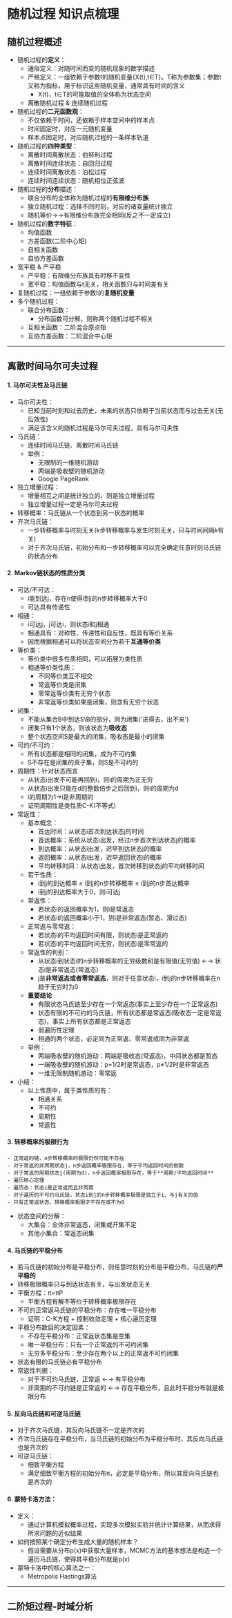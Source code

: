 # 随机过程 知识点梳理

## 随机过程概述
+ 随机过程的**定义**：
	- 通俗定义：对随时间而变的随机现象的数学描述
	- 严格定义：一组依赖于参数t的随机变量{X(t),t∈T}。T称为参数集；参数t又称为指标，用于标识这些随机变量，通常具有时间的含义
		* X(t)，t∈T的可能取值的全体称为状态空间
	- 离散随机过程 & 连续随机过程
+ 随机过程的**二元函数观**：
	- 不仅依赖于时间，还依赖于样本空间中的样本点
	- 时间固定时，对应一元随机变量
	- 样本点固定时，对应随机过程的一条样本轨道
 + 随机过程的**四种类型**：
 	- 离散时间离散状态：伯努利过程
 	- 离散时间连续状态：自回归过程
 	- 连续时间离散状态：泊松过程
 	- 连续时间连续状态：随机相位正弦波
+ 随机过程的**分布**描述：
	- 联合分布的全体称为随机过程的**有限维分布族**
	- 独立随机过程：选择不同时刻，对应的诸变量统计独立
	- 随机等价→→有限维分布族完全相同(反之不一定成立)
+ 随机过程的**数字特征**：
	- 均值函数
	- 方差函数(二阶中心矩)
	- 自相关函数
	- 自协方差函数
+ 宽平稳 & 严平稳
	- 严平稳：有限维分布族具有时移不变性
	- 宽平稳：均值函数与t无关，相关函数只与时间差有关
+ 复随机过程：一组依赖于参数t的**复随机变量**
+ 多个随机过程：
	- 联合分布函数：
		* 分布函数可分解，则称两个随机过程不相关
	- 互相关函数：二阶混合原点矩
	- 互协方差函数：二阶混合中心矩

* * *

## 离散时间马尔可夫过程

#### 1. 马尔可夫性及马氏链
+ 马尔可夫性：
	- 已知当前时刻和过去历史，未来的状态只依赖于当前状态而与过去无关(无后效性)
	- 满足该含义的随机过程是马尔可夫过程，具有马尔可夫性
+ 马氏链：
	- 连续时间马氏链、离散时间马氏链
	- 举例：
		* 无限制的一维随机游动
		* 两端是吸收壁的随机游动
		* Google PageRank
+ 独立增量过程：
	- 增量相互之间是统计独立的，则是独立增量过程
	- 独立增量过程一定是马尔可夫过程
+ 转移概率：马氏链从一个状态到另一状态的概率
+ 齐次马氏链：
	- 一步转移概率与时刻无关(k步转移概率与发生时刻无关，只与时间间隔k有关)
	- 对于齐次马氏链，初始分布和一步转移概率可以完全确定任意时刻马氏链的状态分布

#### 2. Markov链状态的性质分类

+ 可达/不可达：
	- i能到达j，存在n使得i到j的n步转移概率大于0
	- 可达具有传递性
+ 相通：
	- i可达j，j可达i，则状态i和j相通
	- 相通具有：对称性、传递性和自反性，既具有等价关系
	- 因而根据相通可以将状态空间分为若干**互通等价类**
+ 等价类：
	- 等价类中很多性质相同，可以拓展为类性质
	- 相通等价类性质：
		* 不同等价类互不相交
		* 常返等价类是闭集
		* 零常返等价类有无穷个状态
		* 非常返等价类如果是闭集，则含有无穷个状态
+ 闭集：
	- 不能从集合B中到达S\B的部分，则为闭集('进得去，出不来')
	- 闭集只有1个状态，则该状态为**吸收态**
	- 整个状态空间S是最大的闭集，吸收态是最小的闭集
+ 可约/不可约：
	- 所有状态都是相同的闭集，成为不可约集
	- S不存在是闭集的真子集，则S是不可约的
+ 周期性：针对状态而言
	- 从状态i出发不可能再回到i，则i的周期为正无穷
	- 从状态i出发只能在d的整数倍步之后回到i，则i的周期为d
	- i的周期为1→i是非周期的
	- 证明周期性是类性质C-K(不等式)
+ 常返性：
	- 基本概念：
		* 首达时间：从状态i首次到达状态j的时间
		* 首达概率：系统从状态i出发，经过n步首次到达状态j的概率
		* 到达概率：从状态i出发，迟早到达状态j的概率
		* 返回概率：从状态i出发，迟早返回状态i的概率
		* 平均转移时间：从状态i出发，首次转移到状态j的平均转移时间
	- 若干性质：
		* i到j的到达概率 ≥ i到j的n步转移概率 ≥ i到j的n步首达概率
		* i到j的到达概率大于0，则i可达j
	- 常返性：
		* 若状态i的返回概率为1，则i是常返态
		* 若状态i的返回概率小于1，则i是非常返态(暂态、滑过态)
	- 正常返与零常返：
		* 若状态i的平均返回时间有限，则状态i是正常返的
		* 若状态i的平均返回时间无穷，则状态i是零常返的
	- 常返性的判别：
		* 从状态i到状态i的n步转移概率的无穷级数和是有限值(无穷值) ←→ 状态i是非常返态(常返态)
		* j是**非常返态或者零常返态**，则对于任意状态i，i到j的n步转移概率在n趋于无穷时为0
	- **重要结论**
		* 有限状态马氏链至少存在一个常返态(事实上至少存在一个正常返态)
		* 状态有限的不可约的马氏链，所有状态都是常返态(吸收态一定是常返态)，事实上所有状态都是正常返态
		* 弱遍历性定理
		* 相通的两个状态，必定同为正常返、零常返或同为非常返
	- 举例：
		* 两端吸收壁的随机游动：两端是吸收态(常返态)，中间状态都是暂态
		* 一端吸收壁的随机游动：p=1/2时是常返态，p≠1/2时是非常返态
		* 一维无限制随机游动：零常返
+ 小结：
	- 以上性质中，属于类性质的有：
		* 相通关系
		* 不可约
		* 周期性
		* 常返性

#### 3. 转移概率的极限行为
	- 正常返的链，n步转移概率的极限仍然可能不存在
	- 对于常返的非周期状态j，n步返回概率极限存在，等于平均返回时间的倒数
	- 对于常返的周期状态j(周期为d)，n步返回概率极限存在，等于**周期/平均返回时间**
	- 遍历核心定理
	- 遍历态：状态i是正常返而且非周期
	- 对于遍历的不可约马氏链，状态i到j的n步转移概率极限是独立于i、与j有关的值
	- 只有正常返状态，转移概率极限才不存在或不为0
+ 状态空间的分解：
	- 大集合：全体非常返态，闭集或开集不定
	- 其他小集合：常返态闭集

#### 4. 马氏链的平稳分布
+ 若马氏链的初始分布是平稳分布，则任意时刻的分布是平稳分布，马氏链的**严平稳的**
+ 转移极限概率只与到达状态有关，与出发状态无关
+ 平衡方程：π=πP
	- 平衡方程有解不等价于转移概率极限存在
+ 不可约正常返马氏链的平稳分布：存在唯一平稳分布
	- 证明：C-K方程 + 控制收敛定理 + 核心遍历定理
+ 平稳分布数目的决定因素：
	- 不存在平稳分布：正常返状态集是空集
	- 唯一平稳分布：只有一个正常返的不可约闭集
	- 无穷多平稳分布：至少存在两个以上的正常返不可约闭集
+ 状态有限的马氏链必有平稳分布
+ 常返性判据：
	- 对于不可约马氏链，正常返 ←→ 有平稳分布
	- 非周期的不可约链是正常返的 ←→ 存在平稳分布，且此时平稳分布就是极限分布

#### 5. 反向马氏链和可逆马氏链
+ 对于齐次马氏链，其反向马氏链不一定是齐次的
+ 齐次马氏链存在平稳分布，当马氏链的初始分布为平稳分布时，其反向马氏链也是齐次的
+ 可逆马氏链：
	- 细致平衡方程
	- 满足细致平衡方程的初始分布π，必定是平稳分布，所以其反向马氏链也是齐次的

#### 6. 蒙特卡洛方法：
+ 定义：
	- 通过计算机模拟概率过程，实现多次模拟实验并统计计算结果，从而求得所求问题的近似结果
+ 如何按照某个确定分布生成大量的随机样本？
	- 假设需要从分布p(x)中获取大量样本，MCMC方法的基本想法是构造一个遍历马氏链，使得其平稳分布就是p(x)
+ 蒙特卡洛中的核心算法之一：
	- Metropolis Hastings算法

* * *

## 二阶矩过程-时域分析

#### 